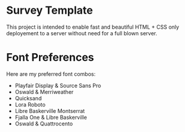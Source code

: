 # Survey Template

This project is intended to enable fast and beautiful HTML + CSS only deployement to a server without need for a full blown server.

# Font Preferences
Here are my preferred font combos:
- Playfair Display & Source Sans Pro
- Oswald & Merriweather
- Quicksand
- Lora Roboto 
- Libre Baskerville Montserrat
- Fjalla One & Libre Baskerville
- Oswald & Quattrocento
